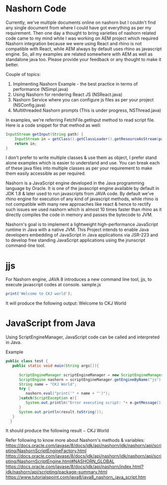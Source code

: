 # Nashorn Code

Currently, we've multiple documents online on nashorn but I couldn't find any single document from where I could have got everything as per my requirement. Then one day a thought to bring varieties of nashorn related code came to my mind while I was working on AEM project which required Nashorn integration because we were using React and rhino is not compatible with React, while AEM always by default uses rhino as javascript engine. 
So, all my examples are related somewhere with AEM as well as standalone java too.
Please provide your feedback or any thought to make it better.

Couple of topics:
1. Implmenting Nashorn Example - the best practice in terms of performance (NSimpl.java)
2. Using Nashorn for rendering React JS (NSReact.java)
3. Nashorn Service where you can configure js files as per your project (NSConfig.java)
4. Multithreaded Nashorn prompts (This is under progress, NSThread.java)

In examples, we're referring FetchFile.getInput method to read script file. Here is a code snippet for that method as well:
```Java
InputStream getInput(String path) {
    InputStream in = getClass().getClassLoader().getResourceAsStream(path);
    return in;
}
```
I don't prefer to write multiple classes & use them as object, I prefer stand alone examples which is easier to understand and use. You can break each of these java files into multiple classes as per your requirement to make them easily accessible as per required. 

Nashorn is a JavaScript engine developed in the Java programming language by Oracle. 
It is one of the javascript engine available by default in JDK 1.8 & later used to run javascripts from JAVA code.
By default we've rhino engine for execution of any kind of javascript methods, while rhino is not compatible with many new approaches like react & hence to rectify such issues we used nashorn which is almost 10 times faster than rhino as it directly compiles the code in memory and passes the bytecode to JVM.

Nashorn's goal is to implement a lightweight high-performance JavaScript runtime in Java with a native JVM. This Project intends to enable Java developers embedding of JavaScript in Java applications via JSR-223 and to develop free standing JavaScript applications using the jrunscript command-line tool.


# jjs
For Nashorn engine, JAVA 8 introduces a new command line tool, jjs, to execute javascript codes at console.
sample.js
```js
print('Welcome to CKJ world');
```
It will produce the following output:
Welcome to CKJ World


# JavaScript from Java
Using ScriptEngineManager, JavaScript code can be called and interpreted in Java.

Example
```Java
public class test {
   public static void main(String args[]){
   
      ScriptEngineManager scriptEngineManager = new ScriptEngineManager();
      ScriptEngine nashorn = scriptEngineManager.getEngineByName("js");		
      String name = "CKJ World";   
      try {
         nashorn.eval("print('" + name + "')");         
      }catch(ScriptException e){
         System.out.println("Error executing script: "+ e.getMessage());
      }      
      System.out.println(result.toString());
   }
  }
```  

It should produce the following result −
CKJ World


Refer following to know more about Nashorn's methods & variables:
https://docs.oracle.com/javase/8/docs/jdk/api/nashorn/jdk/nashorn/api/scripting/NashornScriptEngineFactory.html
https://docs.oracle.com/javase/8/docs/jdk/api/nashorn/jdk/nashorn/api/scripting/NashornScriptEngine.html#NASHORN_GLOBAL 
https://docs.oracle.com/javase/8/docs/jdk/api/nashorn/index.html?jdk/nashorn/api/scripting/package-summary.html
https://www.tutorialspoint.com/java8/java8_nashorn_java_script.htm
